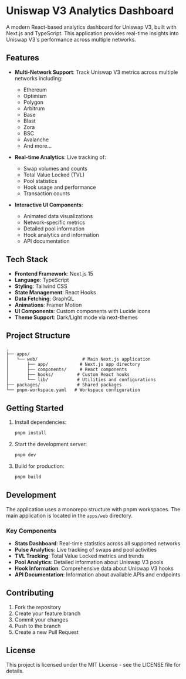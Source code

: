 # Uniswap V3 Analytics Dashboard

A modern React-based analytics dashboard for Uniswap V3, built with Next.js and TypeScript. This application provides real-time insights into Uniswap V3's performance across multiple networks.

## Features

- **Multi-Network Support**: Track Uniswap V3 metrics across multiple networks including:
  - Ethereum
  - Optimism
  - Polygon
  - Arbitrum
  - Base
  - Blast
  - Zora
  - BSC
  - Avalanche
  - And more...

- **Real-time Analytics**: Live tracking of:
  - Swap volumes and counts
  - Total Value Locked (TVL)
  - Pool statistics
  - Hook usage and performance
  - Transaction counts

- **Interactive UI Components**:
  - Animated data visualizations
  - Network-specific metrics
  - Detailed pool information
  - Hook analytics and information
  - API documentation

## Tech Stack

- **Frontend Framework**: Next.js 15
- **Language**: TypeScript
- **Styling**: Tailwind CSS
- **State Management**: React Hooks
- **Data Fetching**: GraphQL
- **Animations**: Framer Motion
- **UI Components**: Custom components with Lucide icons
- **Theme Support**: Dark/Light mode via next-themes

## Project Structure

```
.
├── apps/
│   └── web/                 # Main Next.js application
│       ├── app/            # Next.js app directory
│       ├── components/     # React components
│       ├── hooks/         # Custom React hooks
│       └── lib/           # Utilities and configurations
├── packages/              # Shared packages
└── pnpm-workspace.yaml   # Workspace configuration
```

## Getting Started

1. Install dependencies:
   ```bash
   pnpm install
   ```

2. Start the development server:
   ```bash
   pnpm dev
   ```

3. Build for production:
   ```bash
   pnpm build
   ```

## Development

The application uses a monorepo structure with pnpm workspaces. The main application is located in the `apps/web` directory.

### Key Components

- **Stats Dashboard**: Real-time statistics across all supported networks
- **Pulse Analytics**: Live tracking of swaps and pool activities
- **TVL Tracking**: Total Value Locked metrics and trends
- **Pool Analytics**: Detailed information about Uniswap V3 pools
- **Hook Information**: Comprehensive data about Uniswap V3 hooks
- **API Documentation**: Information about available APIs and endpoints

## Contributing

1. Fork the repository
2. Create your feature branch
3. Commit your changes
4. Push to the branch
5. Create a new Pull Request

## License

This project is licensed under the MIT License - see the LICENSE file for details.
